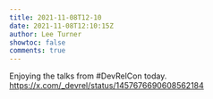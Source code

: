 ```yaml
---
title: 2021-11-08T12-10
date: 2021-11-08T12:10:15Z
author: Lee Turner
showtoc: false
comments: true
---
```


Enjoying the talks from #DevRelCon today. https://x.com/_devrel/status/1457676690608562184

